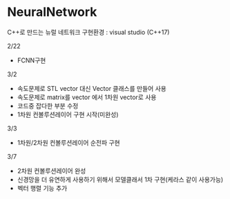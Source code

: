 # NeuralNetwork
C++로 만드는 뉴럴 네트워크
구현환경 : visual studio (C++17)

2/22
  - FCNN구현
  
3/2
  - 속도문제로 STL vector 대신 Vector 클래스를 만들어 사용
  - 속도문제로 matrix를 vector<vector> 에서 1차원 vector로 사용
  - 코드중 잡다한 부분 수정
  - 1차원 컨볼루션레이어 구현 시작(미완성)
  
3/3
  - 1차원/2차원 컨볼루션레이어 순전파 구현
  
3/7
  - 2차원 컨볼루션레이어 완성
  - 신경망을 더 유연하게 사용하기 위해서 모델클래서 1차 구현(케라스 같이 사용가능)
  - 벡터 행렬 기능 추가
